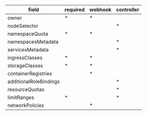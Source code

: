 |field                      |required   |webhook    |controller |
|---------------------------|-----------|-----------|-----------|
|owner                      |*          |*          |           |
|nodeSelector               |           |           |*          |
|namespaceQuota             |*          |*          |           |
|namespacesMetadata         |           |           |*          |
|servicesMetadata           |           |           |*          |
|ingressClasses             |*          |*          |           |
|storageClasses             |*          |*          |           |
|containerRegistries        |           |*          |           |
|additionalRoleBindings     |           |           |*          |
|resourceQuotas             |           |           |*          |
|limitRanges                |*          |           |*          |
|networkPolicies            |           |*          |           |
